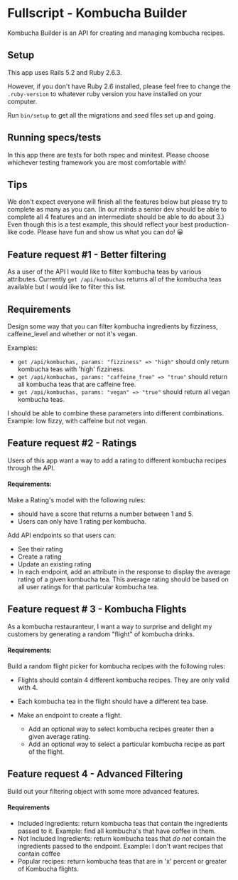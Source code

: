 # Fullscript - Kombucha Builder

Kombucha Builder is an API for creating and managing kombucha recipes.

## Setup
This app uses Rails 5.2 and Ruby 2.6.3.

However, if you don't have Ruby 2.6 installed, please feel free to change the `.ruby-version` to whatever ruby version you have installed on your computer.

Run `bin/setup` to get all the migrations and seed files set up and going.

## Running specs/tests
In this app there are tests for both rspec and minitest. Please choose whichever testing framework you are most comfortable with!


## Tips
We don't expect everyone will finish all the features below but please try to complete as many as you can. (In our minds a senior dev should be able to complete all 4 features and an intermediate should be able to do about 3.) Even though this is a test example, this should reflect your best production-like code. Please have fun and show us what you can do! 😀


## Feature request #1 - Better filtering

As a user of the API I would like to filter kombucha teas by various attributes. Currently `get /api/kombuchas` returns all of the kombucha teas available but I would like to filter this list.

## Requirements
Design some way that you can filter kombucha ingredients by fizziness, caffeine_level and whether or not it's vegan.

Examples:
* `get /api/kombuchas, params: "fizziness" => "high"` should only return kombucha teas with 'high' fizziness.
* `get /api/kombuchas, params: "caffeine_free" => "true"` should return all kombucha teas that are caffeine free.
* `get /api/kombuchas, params: "vegan" => "true"` should return all vegan kombucha teas.

I should be able to combine these parameters into different combinations. Example: low fizzy, with caffeine but not vegan.


## Feature request #2 - Ratings

Users of this app want a way to add a rating to different kombucha recipes through the API.

#### Requirements:
Make a Rating's model with the following rules:
  * should have a score that returns a number between 1 and 5.
  * Users can only have 1 rating per kombucha.

Add API endpoints so that users can:
 * See their rating
 * Create a rating
 * Update an existing rating
 * In each endpoint, add an attribute in the response to display the average rating of a given kombucha tea. This average rating should be based on all user ratings for that particular kombucha tea.


## Feature request # 3 - Kombucha Flights

As a kombucha restauranteur, I want a way to surprise and delight my customers by generating a random "flight" of kombucha drinks.

#### Requirements:
Build a random flight picker for kombucha recipes with the following rules:
  * Flights should contain 4 different kombucha recipes. They are only valid with 4.
  * Each kombucha tea in the flight should have a different tea base.

* Make an endpoint to create a flight.
  * Add an optional way to select kombucha recipes greater then a given average rating.
  * Add an optional way to select a particular kombucha recipe as part of the flight.


## Feature request 4 - Advanced Filtering

Build out your filtering object with some more advanced features.

#### Requirements
* Included Ingredients: return kombucha teas that contain the ingredients passed to it. Example: find all kombucha's that have coffee in them.
* Not Included Ingredients: return kombucha teas that *do not* contain the ingredients passed to the endpoint. Example: I don't want recipes that contain coffee
* Popular recipes: return kombucha teas that are in 'x' percent or greater of Kombucha flights.
